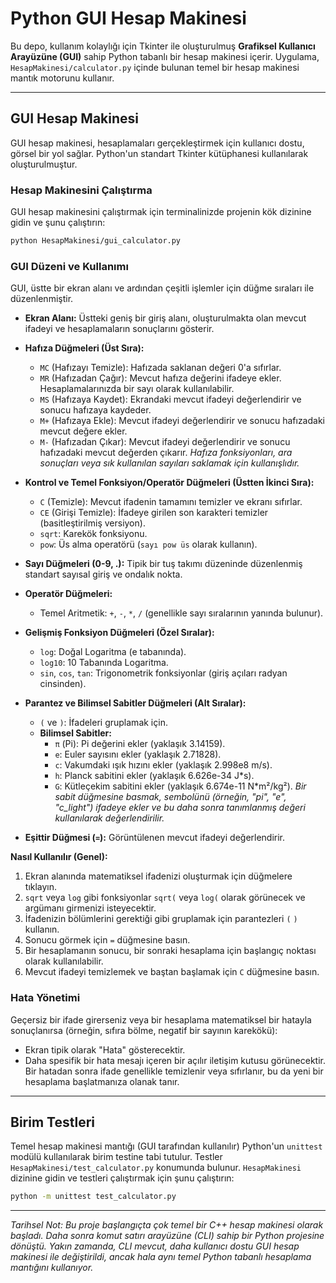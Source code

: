 # Python GUI Hesap Makinesi

Bu depo, kullanım kolaylığı için Tkinter ile oluşturulmuş **Grafiksel Kullanıcı Arayüzüne (GUI)** sahip Python tabanlı bir hesap makinesi içerir.
Uygulama, `HesapMakinesi/calculator.py` içinde bulunan temel bir hesap makinesi mantık motorunu kullanır.

---

## GUI Hesap Makinesi

GUI hesap makinesi, hesaplamaları gerçekleştirmek için kullanıcı dostu, görsel bir yol sağlar. Python'un standart Tkinter kütüphanesi kullanılarak oluşturulmuştur.

### Hesap Makinesini Çalıştırma

GUI hesap makinesini çalıştırmak için terminalinizde projenin kök dizinine gidin ve şunu çalıştırın:

```bash
python HesapMakinesi/gui_calculator.py
```

### GUI Düzeni ve Kullanımı

GUI, üstte bir ekran alanı ve ardından çeşitli işlemler için düğme sıraları ile düzenlenmiştir.

-   **Ekran Alanı:** Üstteki geniş bir giriş alanı, oluşturulmakta olan mevcut ifadeyi ve hesaplamaların sonuçlarını gösterir.

-   **Hafıza Düğmeleri (Üst Sıra):**
    -   `MC` (Hafızayı Temizle): Hafızada saklanan değeri 0'a sıfırlar.
    -   `MR` (Hafızadan Çağır): Mevcut hafıza değerini ifadeye ekler. Hesaplamalarınızda bir sayı olarak kullanılabilir.
    -   `MS` (Hafızaya Kaydet): Ekrandaki mevcut ifadeyi değerlendirir ve sonucu hafızaya kaydeder.
    -   `M+` (Hafızaya Ekle): Mevcut ifadeyi değerlendirir ve sonucu hafızadaki mevcut değere ekler.
    -   `M-` (Hafızadan Çıkar): Mevcut ifadeyi değerlendirir ve sonucu hafızadaki mevcut değerden çıkarır.
    *Hafıza fonksiyonları, ara sonuçları veya sık kullanılan sayıları saklamak için kullanışlıdır.*

-   **Kontrol ve Temel Fonksiyon/Operatör Düğmeleri (Üstten İkinci Sıra):**
    -   `C` (Temizle): Mevcut ifadenin tamamını temizler ve ekranı sıfırlar.
    -   `CE` (Girişi Temizle): İfadeye girilen son karakteri temizler (basitleştirilmiş versiyon).
    -   `sqrt`: Karekök fonksiyonu.
    -   `pow`: Üs alma operatörü (`sayı pow üs` olarak kullanın).

-   **Sayı Düğmeleri (0-9, .):** Tipik bir tuş takımı düzeninde düzenlenmiş standart sayısal giriş ve ondalık nokta.

-   **Operatör Düğmeleri:**
    -   Temel Aritmetik: `+`, `-`, `*`, `/` (genellikle sayı sıralarının yanında bulunur).

-   **Gelişmiş Fonksiyon Düğmeleri (Özel Sıralar):**
    -   `log`: Doğal Logaritma (e tabanında).
    -   `log10`: 10 Tabanında Logaritma.
    -   `sin`, `cos`, `tan`: Trigonometrik fonksiyonlar (giriş açıları radyan cinsinden).

-   **Parantez ve Bilimsel Sabitler Düğmeleri (Alt Sıralar):**
    -   `(` ve `)`: İfadeleri gruplamak için.
    -   **Bilimsel Sabitler:**
        -   `π` (Pi): Pi değerini ekler (yaklaşık 3.14159).
        -   `e`: Euler sayısını ekler (yaklaşık 2.71828).
        -   `c`: Vakumdaki ışık hızını ekler (yaklaşık 2.998e8 m/s).
        -   `h`: Planck sabitini ekler (yaklaşık 6.626e-34 J*s).
        -   `G`: Kütleçekim sabitini ekler (yaklaşık 6.674e-11 N*m²/kg²).
    *Bir sabit düğmesine basmak, sembolünü (örneğin, "pi", "e", "c_light") ifadeye ekler ve bu daha sonra tanımlanmış değeri kullanılarak değerlendirilir.*

-   **Eşittir Düğmesi (`=`):** Görüntülenen mevcut ifadeyi değerlendirir.

**Nasıl Kullanılır (Genel):**
1.  Ekran alanında matematiksel ifadenizi oluşturmak için düğmelere tıklayın.
2.  `sqrt` veya `log` gibi fonksiyonlar `sqrt(` veya `log(` olarak görünecek ve argümanı girmenizi isteyecektir.
3.  İfadenizin bölümlerini gerektiği gibi gruplamak için parantezleri `(` `)` kullanın.
4.  Sonucu görmek için `=` düğmesine basın.
5.  Bir hesaplamanın sonucu, bir sonraki hesaplama için başlangıç noktası olarak kullanılabilir.
6.  Mevcut ifadeyi temizlemek ve baştan başlamak için `C` düğmesine basın.

### Hata Yönetimi
Geçersiz bir ifade girerseniz veya bir hesaplama matematiksel bir hatayla sonuçlanırsa (örneğin, sıfıra bölme, negatif bir sayının karekökü):
-   Ekran tipik olarak "Hata" gösterecektir.
-   Daha spesifik bir hata mesajı içeren bir açılır iletişim kutusu görünecektir.
Bir hatadan sonra ifade genellikle temizlenir veya sıfırlanır, bu da yeni bir hesaplama başlatmanıza olanak tanır.

---

## Birim Testleri

Temel hesap makinesi mantığı (GUI tarafından kullanılır) Python'un `unittest` modülü kullanılarak birim testine tabi tutulur. Testler `HesapMakinesi/test_calculator.py` konumunda bulunur. `HesapMakinesi` dizinine gidin ve testleri çalıştırmak için şunu çalıştırın:
```bash
python -m unittest test_calculator.py
```

---
*Tarihsel Not: Bu proje başlangıçta çok temel bir C++ hesap makinesi olarak başladı. Daha sonra komut satırı arayüzüne (CLI) sahip bir Python projesine dönüştü. Yakın zamanda, CLI mevcut, daha kullanıcı dostu GUI hesap makinesi ile değiştirildi, ancak hala aynı temel Python tabanlı hesaplama mantığını kullanıyor.*

